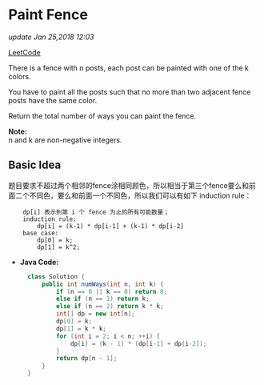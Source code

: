 # Paint Fence

_update Jan 25,2018 12:03_

[LeetCode](https://leetcode.com/problems/paint-fence/description/)

There is a fence with n posts, each post can be painted with one of the k colors.

You have to paint all the posts such that no more than two adjacent fence posts have the same color.

Return the total number of ways you can paint the fence.

**Note:**  
n and k are non-negative integers.

## Basic Idea

题目要求不超过两个相邻的fence涂相同颜色，所以相当于第三个fence要么和前面二个不同色，要么和前面一个不同色，所以我们可以有如下 induction rule：

```text
    dp[i] 表示到第 i 个 fence 为止的所有可能数量；
    induction rule:
        dp[i] = (k-1) * dp[i-1] + (k-1) * dp[i-2]
    base case:
        dp[0] = k;
        dp[1] = k^2;
```

* **Java Code:**

  ```java
    class Solution {
        public int numWays(int n, int k) {
            if (n == 0 || k == 0) return 0;
            else if (n == 1) return k;
            else if (n == 2) return k * k;
            int[] dp = new int[n];
            dp[0] = k;
            dp[1] = k * k;
            for (int i = 2; i < n; ++i) {
                dp[i] = (k - 1) * (dp[i-1] + dp[i-2]);
            }
            return dp[n - 1];
        }
    }
  ```

